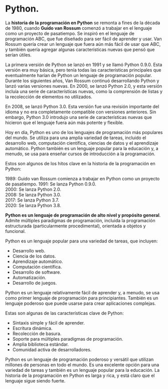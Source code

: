 # Python.  

La **historia de la programación en Python** se remonta a fines de la década de 1980, cuando **Guido van Rossum** comenzó a trabajar en el lenguaje como un proyecto de pasatiempo. Se inspiró en el lenguaje de programación ABC, que fue diseñado para ser fácil de aprender y usar. Van Rossum quería crear un lenguaje que fuera aún más fácil de usar que ABC, y también quería agregar algunas características nuevas que pensó que serían útiles.

La primera versión de Python se lanzó en 1991 y se llamó Python 0.9.0. Esta versión era muy básica, pero tenía todas las características principales que eventualmente harían de Python un lenguaje de programación popular. Durante los siguientes años, Van Rossum continuó desarrollando Python y lanzó varias versiones nuevas. En 2000, se lanzó Python 2.0, y esta versión incluía una serie de características nuevas, como la comprensión de listas y la recolección de elementos no utilizados.

En 2008, se lanzó Python 3.0. Esta versión fue una revisión importante del idioma y no era completamente compatible con versiones anteriores. Sin embargo, Python 3.0 introdujo una serie de características nuevas que hicieron que el lenguaje fuera aún más potente y flexible.

Hoy en día, Python es uno de los lenguajes de programación más populares del mundo. Se utiliza para una amplia variedad de tareas, incluido el desarrollo web, computación científica, ciencias de datos y el aprendizaje automático. Python también es un lenguaje popular para la educación y, a menudo, se usa para enseñar cursos de introducción a la programación.

Estos son algunos de los hitos clave en la historia de la programación en Python:

1989: Guido van Rossum comienza a trabajar en Python como un proyecto de pasatiempo.
1991: Se lanza Python 0.9.0.  
2000: Se lanza Python 2.0.  
2008: Se lanza Python 3.0.  
2017: Se lanza Python 3.7.  
2020: Se lanza Python 3.8.  

**Python es un lenguaje de programación de alto nivel y propósito general**. Admite múltiples paradigmas de programación, incluida la programación estructurada (particularmente procedimental), orientada a objetos y funcional.

Python es un lenguaje popular para una variedad de tareas, que incluyen:  
- Desarrollo web.  
- Ciencia de los datos.  
- Aprendizaje automático.  
- Computación científica.  
- Desarrollo de software.  
- Automatización.  
- Desarrollo de juegos.  

Python es un lenguaje relativamente fácil de aprender y, a menudo, se usa como primer lenguaje de programación para principiantes. También es un lenguaje poderoso que puede usarse para crear aplicaciones complejas.  

Estas son algunas de las características clave de Python:  

- Sintaxis simple y fácil de aprender.  
- Escritura dinámica.  
- Recolección de basura.  
- Soporte para múltiples paradigmas de programación.  
- Amplia biblioteca estándar.  
- Comunidad activa de desarrolladores.  

Python es un lenguaje de programación poderoso y versátil que utilizan millones de personas en todo el mundo. Es una excelente opción para una variedad de tareas y también es un lenguaje popular para la educación. La historia de la programación en Python es larga y rica, y está claro que el lenguaje sigue siendo fuerte.

